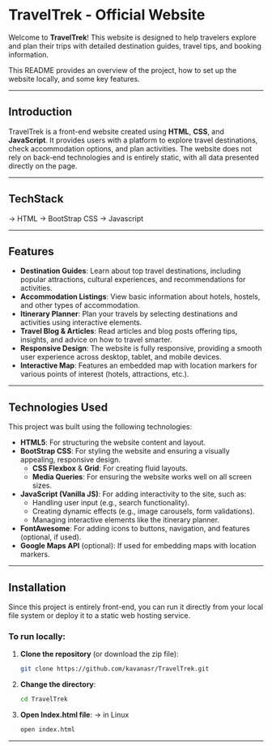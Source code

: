 # TravelTrek - Official Website

Welcome to **TravelTrek**! This website is designed to help travelers explore and plan their trips with detailed destination guides, travel tips, and booking information.

This README provides an overview of the project, how to set up the website locally, and some key features.



---

## Introduction

TravelTrek is a front-end website created using **HTML**, **CSS**, and **JavaScript**. It provides users with a platform to explore travel destinations, check accommodation options, and plan activities. The website does not rely on back-end technologies and is entirely static, with all data presented directly on the page.




---
## TechStack

-> HTML
-> BootStrap CSS
-> Javascript

---


## Features

- **Destination Guides**: Learn about top travel destinations, including popular attractions, cultural experiences, and recommendations for activities.
- **Accommodation Listings**: View basic information about hotels, hostels, and other types of accommodation.
- **Itinerary Planner**: Plan your travels by selecting destinations and activities using interactive elements.
- **Travel Blog & Articles**: Read articles and blog posts offering tips, insights, and advice on how to travel smarter.
- **Responsive Design**: The website is fully responsive, providing a smooth user experience across desktop, tablet, and mobile devices.
- **Interactive Map**: Features an embedded map with location markers for various points of interest (hotels, attractions, etc.).

---

## Technologies Used

This project was built using the following technologies:

- **HTML5**: For structuring the website content and layout.
- **BootStrap CSS**: For styling the website and ensuring a visually appealing, responsive design.
  - **CSS Flexbox** & **Grid**: For creating fluid layouts.
  - **Media Queries**: For ensuring the website works well on all screen sizes.
- **JavaScript (Vanilla JS)**: For adding interactivity to the site, such as:
  - Handling user input (e.g., search functionality).
  - Creating dynamic effects (e.g., image carousels, form validations).
  - Managing interactive elements like the itinerary planner.
- **FontAwesome**: For adding icons to buttons, navigation, and features (optional, if used).
- **Google Maps API** (optional): If used for embedding maps with location markers.

---

## Installation

Since this project is entirely front-end, you can run it directly from your local file system or deploy it to a static web hosting service.

### To run locally:

1. **Clone the repository** (or download the zip file):
   ```bash
   git clone https://github.com/kavanasr/TravelTrek.git
   ```
2. **Change the directory**:
   ```bash
   cd TravelTrek
   ```
3. **Open Index.html file**:
   -> in Linux
   ```bash
   open index.html
   ```
---

  
